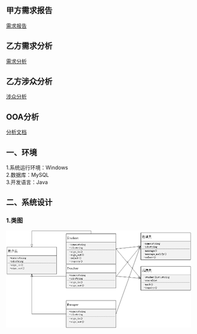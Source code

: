 ## 甲方需求报告 ##
[需求报告](https://github.com/Erutan-pku/oo/blob/master/课程管理系统需求报告.md)
## 乙方需求分析 ##
[需求分析](https://github.com/JosephineSun/OOCOURSE/blob/master/homework4/需求分析.md)<br>
## 乙方涉众分析 ##
[涉众分析](https://github.com/JosephineSun/OOCOURSE/tree/master/homework3)<br>
## OOA分析 ##
[分析文档](https://github.com/JosephineSun/OOCOURSE/blob/master/homework5/OOA分析.md)
## 一、环境 ##
1.系统运行环境：Windows<br>
2.数据库：MySQL<br>
3.开发语言：Java<br>
##  二、系统设计 ##
### 1.类图 ###
![image](https://github.com/JosephineSun/OOCOURSE/blob/master/pic/类图修改.png)
